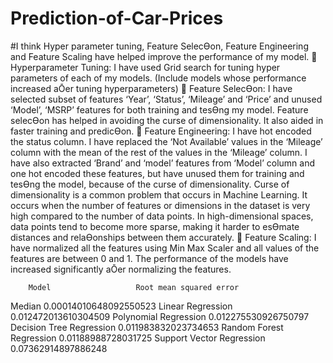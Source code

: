 # Prediction-of-Car-Prices
#I think Hyper parameter tuning, Feature SelecƟon, Feature Engineering and Feature Scaling have 
helped improve the performance of my model. 
 Hyperparameter Tuning: I have used Grid search for tuning hyper parameters of 
each of my models. (Include models whose performance increased aŌer tuning 
hyperparameters) 
 Feature SelecƟon: I have selected subset of features ‘Year’, ‘Status’, ‘Mileage’ and 
‘Price’ and unused ‘Model’, ‘MSRP’ features for both training and tesƟng my model.
Feature selecƟon has helped in avoiding the curse of dimensionality. It also aided in 
faster training and predicƟon.
 Feature Engineering: I have hot encoded the status column. I have replaced the ‘Not 
Available’ values in the ‘Mileage’ column with the mean of the rest of the values in the 
‘Mileage’ column. I have also extracted ‘Brand’ and ‘model’ features from ‘Model’ 
column and one hot encoded these features, but have unused them for training and 
tesƟng the model, because of the curse of dimensionality. Curse of dimensionality is a 
common problem that occurs in Machine Learning. It occurs when the number of 
features or dimensions in the dataset is very high compared to the number of data 
points. In high-dimensional spaces, data points tend to become more sparse, making it 
harder to esƟmate distances and relaƟonships between them accurately.
 Feature Scaling: I have normalized all the features using Min Max Scaler and all values 
of the features are between 0 and 1. The performance of the models have increased 
significantly aŌer normalizing the features. 

        Model                   Root mean squared error 
Median                          0.00014010648092550523 
Linear Regression               0.012472013610304509 
Polynomial Regression           0.012275530926750797 
Decision Tree Regression        0.011983832023734653 
Random Forest Regression        0.01188988728031725 
Support Vector Regression       0.07362914897886248 
